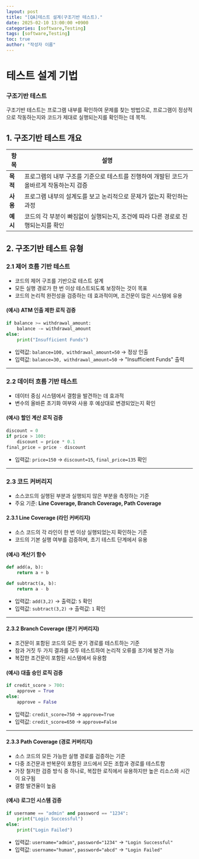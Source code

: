 ```yaml
---
layout: post
title: "[QA]테스트 설계(구조기반 테스트)."
date: 2025-02-10 13:00:00 +0900
categories: [software,Testing]
tags: [software,Testing]
toc: true
author: "작성자 이름"
---
```


# 테스트 설계 기법


### 구조기반 테스트
구조기반 테스트는 프로그램 내부를 확인하여 문제를 찾는 방법으로, 프로그램이 정상적으로 작동하는지와 코드가 제대로 실행되는지를 확인하는 데 목적.

## 1. 구조기반 테스트 개요

| 항목  | 설명 |
|------|------|
| **목적** | 프로그램의 내부 구조를 기준으로 테스트를 진행하여 개발된 코드가 올바르게 작동하는지 검증 |
| **사용** | 프로그램 내부의 설계도를 보고 논리적으로 문제가 없는지 확인하는 과정 |
| **예시** | 코드의 각 부분이 빠짐없이 실행되는지, 조건에 따라 다른 경로로 진행되는지를 확인 |

## 2. 구조기반 테스트 유형
### 2.1 제어 흐름 기반 테스트
- 코드의 제어 구조를 기반으로 테스트 설계
- 모든 실행 경로가 한 번 이상 테스트되도록 보장하는 것이 목표
- 코드의 논리적 완전성을 검증하는 데 효과적이며, 조건문이 많은 시스템에 유용

#### (예시) ATM 인출 제한 로직 검증
```python
if balance >= withdrawal_amount:
    balance -= withdrawal_amount
else:
    print("Insufficient Funds")
```
- 입력값: `balance=100, withdrawal_amount=50` → 정상 인출
- 입력값: `balance=30, withdrawal_amount=50` → "Insufficient Funds" 출력

---
### 2.2 데이터 흐름 기반 테스트
- 데이터 중심 시스템에서 결함을 발견하는 데 효과적
- 변수의 올바른 초기화 여부와 사용 후 예상대로 변경되었는지 확인

#### (예시) 할인 계산 로직 검증
```python
discount = 0
if price > 100:
    discount = price * 0.1
final_price = price - discount
```
- 입력값: `price=150` → `discount=15`, `final_price=135` 확인

---
### 2.3 코드 커버리지
- 소스코드의 실행된 부분과 실행되지 않은 부분을 측정하는 기준
- 주요 기준: **Line Coverage, Branch Coverage, Path Coverage**

#### 2.3.1 Line Coverage (라인 커버리지)
- 소스 코드의 각 라인이 한 번 이상 실행되었는지 확인하는 기준
- 코드의 기본 실행 여부를 검증하며, 초기 테스트 단계에서 유용

#### (예시) 계산기 함수
```python
def add(a, b):
    return a + b

def subtract(a, b):
    return a - b
```
- 입력값: `add(3,2)` → 출력값: `5` 확인
- 입력값: `subtract(3,2)` → 출력값: `1` 확인

---
#### 2.3.2 Branch Coverage (분기 커버리지)
- 조건문이 포함된 코드의 모든 분기 경로를 테스트하는 기준
- 참과 거짓 두 가지 결과를 모두 테스트하여 논리적 오류를 조기에 발견 가능
- 복잡한 조건문이 포함된 시스템에서 유용함

#### (예시) 대출 승인 로직 검증
```python
if credit_score > 700:
    approve = True
else:
    approve = False
```
- 입력값: `credit_score=750` → `approve=True`
- 입력값: `credit_score=650` → `approve=False`

---
#### 2.3.3 Path Coverage (경로 커버리지)
- 소스 코드의 모든 가능한 실행 경로를 검증하는 기준
- 다중 조건문과 반복문이 포함된 코드에서 모든 조합과 경로를 테스트함
- 가장 철저한 검증 방식 중 하나로, 복잡한 로직에서 유용하지만 높은 리소스와 시간이 요구됨
- 결함 발견율이 높음

#### (예시) 로그인 시스템 검증
```python
if username == "admin" and password == "1234":
    print("Login Successful")
else:
    print("Login Failed")
```
- 입력값: `username="admin"`, `password="1234"` → `"Login Successful"`
- 입력값: `username="human"`, `password="abcd"` → `"Login Failed"`

